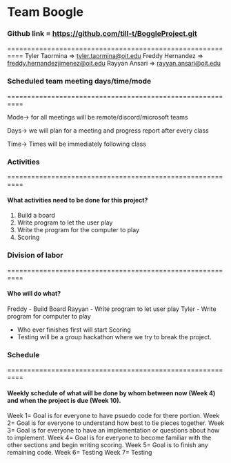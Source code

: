 # Team Boogle

### Github link = https://github.com/till-t/BoggleProject.git
==========================================================
Tyler Taormina => tyler.taormina@oit.edu
Freddy Hernandez => freddy.hernandezjimenez@oit.edu
Rayyan Ansari => rayyan.ansari@oit.edu


### Scheduled team meeting days/time/mode 
==========================================================

Mode-> for all meetings will be remote/discord/microsoft teams

Days-> we will plan for a meeting and progress report after every class

Time-> Times will be immediately following class



### Activities 
==========================================================
#### What activities need to be done for this project? 
1) Build a board 
2) Write program to let the user play 
3) Write the program for the computer to play
4) Scoring 



### Division of labor 
==========================================================
#### Who will do what? 

Freddy - Build Board
Rayyan - Write program to let user play
Tyler - Write program for computer to play

- Who ever finishes first will start Scoring
- Testing will be a group hackathon where we try to break the project. 



### Schedule    
==========================================================
#### Weekly schedule of what will be done by whom between now (Week 4) and when the project is due (Week 10). 


Week 1= Goal is for everyone to have psuedo code for there portion.
Week 2= Goal is for everyone to understand how best to tie pieces together.
Week 3= Goal is for everyone to have an implementation or questions about how to implement.
Week 4= Goal is for everyone to become familiar with the other sections and begin writing scoring.
Week 5= Goal is to finish any remaining code. 
Week 6= Testing
Week 7= Testing